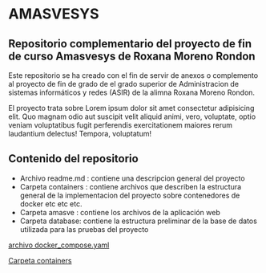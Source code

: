 # AMASVESYS

## Repositorio complementario del proyecto de fin de curso Amasvesys de Roxana Moreno Rondon

Este repositorio se ha creado con el fin de servir de anexos o complemento al proyecto de fin de grado de el grado superior de Administracion de sistemas informáticos y redes (ASIR) de la alimna Roxana Moreno Rondon.

El proyecto trata sobre Lorem ipsum dolor sit amet consectetur adipisicing elit. Quo magnam odio aut suscipit velit aliquid animi, vero, voluptate, optio veniam voluptatibus fugit perferendis exercitationem maiores rerum laudantium delectus! Tempora, voluptatum!

## Contenido del repositorio

- Archivo readme.md : contiene una descripcion general del proyecto
- Carpeta containers : contiene archivos que describen la estructura general de la implementacion del proyecto sobre contenedores de docker etc etc etc.
- Carpeta amasve : contiene los archivos de la aplicación web
- Carpeta database: contiene la estructura preliminar de la base de datos utilizada para las pruebas del proyecto

[archivo docker_compose.yaml](https://github.com/RoxanaMoreno/AmasveSys/blob/main/Container/docker-compose.yaml)

[Carpeta containers](https://github.com/RoxanaMoreno/AmasveSys/tree/main/Container)
